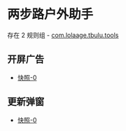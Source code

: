 # 两步路户外助手

存在 2 规则组 - [com.lolaage.tbulu.tools](/src/apps/com.lolaage.tbulu.tools.ts)

## 开屏广告

- [快照-0](https://i.gkd.li/import/12882538)

## 更新弹窗

- [快照-0](https://i.gkd.li/import/12882550)
